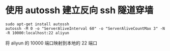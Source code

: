 # 使用 autossh 建立反向 ssh 隧道穿墙

```
sudo apt-get install autossh
autossh -M 0 -o "ServerAliveInterval 60" -o "ServerAliveCountMax 3" -N -R 10000:localhost:22 aliyun
```

将 aliyun 的 10000 端口映射到本地的 22 端口
